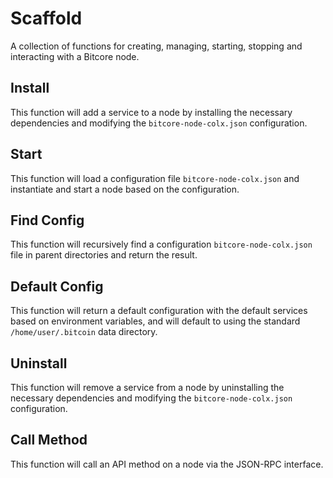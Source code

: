 # Scaffold
A collection of functions for creating, managing, starting, stopping and interacting with a Bitcore node.

## Install
This function will add a service to a node by installing the necessary dependencies and modifying the `bitcore-node-colx.json` configuration.

## Start
This function will load a configuration file `bitcore-node-colx.json` and instantiate and start a node based on the configuration.

## Find Config
This function will recursively find a configuration `bitcore-node-colx.json` file in parent directories and return the result.

## Default Config
This function will return a default configuration with the default services based on environment variables, and will default to using the standard `/home/user/.bitcoin` data directory.

## Uninstall
This function will remove a service from a node by uninstalling the necessary dependencies and modifying the `bitcore-node-colx.json` configuration.

## Call Method
This function will call an API method on a node via the JSON-RPC interface.
